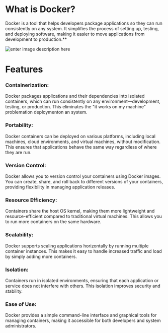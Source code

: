 

# **What is Docker?**

Docker is a tool that helps developers package applications so they can run consistently on any system. It simplifies the process of setting up, testing, and deploying software, making it easier to move applications from development to production.**


![enter image description here](https://res.cloudinary.com/daq5wtdhb/image/upload/c_crop,w_1150,h_550,g_auto/v1724065359/resized_image_1_m549ry.png)
# **Features**

### Containerization:

 Docker packages applications and their dependencies into isolated containers, which can run consistently on any environment—development, testing, or production. This eliminates the "it works on my machine" problemation deploymenton an system.

### Portability:

Docker containers can be deployed on various platforms, including local machines, cloud environments, and virtual machines, without modification. This ensures that applications behave the same way regardless of where they are run.

### Version Control:
Docker allows you to version control your containers using Docker images. You can create, share, and roll back to different versions of your containers, providing flexibility in managing application releases.

### Resource Efficiency:
Containers share the host OS kernel, making them more lightweight and resource-efficient compared to traditional virtual machines. This allows you to run more containers on the same hardware.

### Scalability:
Docker supports scaling applications horizontally by running multiple container instances. This makes it easy to handle increased traffic and load by simply adding more containers.

### Isolation:
Containers run in isolated environments, ensuring that each application or service does not interfere with others. This isolation improves security and stability.

### Ease of Use:
Docker provides a simple command-line interface and graphical tools for managing containers, making it accessible for both developers and system administrators.





<!--stackedit_data:
eyJoaXN0b3J5IjpbMTY4ODA1NTY2MiwtNTYwODk1NTc2LC04Nj
gxNTg3OCwtMTQ0NjU5NjQ3LDE0MzQ2NDA1MDQsLTgxNzMzNjU2
MiwxOTQyMjIyNDE1LC02NzMwOTc4MjIsLTE1NDcwNDUwNDYsLT
Y3MzA5NzgyMiw0MzY5OTgxNywtMzc4NTg0MzM3LC0yMjgwNDYy
MTJdfQ==
-->